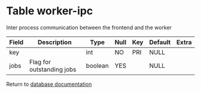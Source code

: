 Table worker-ipc
===========
Inter process communication between the frontend and the worker

| Field | Description               | Type    | Null | Key | Default | Extra |    
| ----- | ------------------------- | ------- | ---- | --- | ------- | ----- |    
| key   |                           | int     | NO   | PRI | NULL    |       |    
| jobs  | Flag for outstanding jobs | boolean | YES  |     | NULL    |       |    

Return to [database documentation](help/database)

